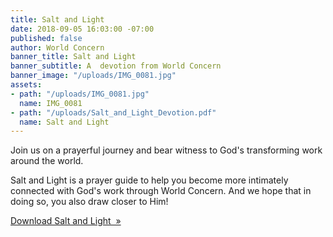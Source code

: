 ```yaml
---
title: Salt and Light
date: 2018-09-05 16:03:00 -07:00
published: false
author: World Concern
banner_title: Salt and Light
banner_subtitle: A  devotion from World Concern
banner_image: "/uploads/IMG_0081.jpg"
assets:
- path: "/uploads/IMG_0081.jpg"
  name: IMG_0081
- path: "/uploads/Salt_and_Light_Devotion.pdf"
  name: Salt and Light
---
```


Join us on a prayerful journey and bear witness to God's transforming work around the world.

Salt and Light is a prayer guide to help you become more intimately connected with God's work through World Concern. And we hope that in doing so, you also draw closer to Him! 

<a href="/uploads/Salt_and_Light_Devotion.pdf" title="Salt and Light" class="button secondary full">Download Salt and Light &nbsp;&raquo;</a>
